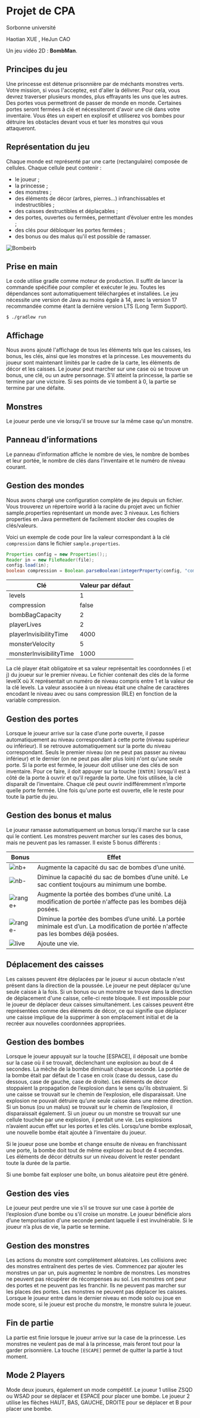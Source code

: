<link rel="stylesheet" href="readme.css">


# Projet de CPA
Sorbonne université

Haotian XUE , HeJun CAO

Un jeu vidéo 2D : **BombMan**.


## Principes du jeu

Une princesse est détenue prisonnière par de méchants monstres verts. Votre mission, si vous l'acceptez, est d'aller la délivrer. Pour cela, vous devrez traverser plusieurs mondes, plus effrayants les uns que les autres. Des portes vous permettront de passer de monde en monde. Certaines portes seront fermées à clé et nécessiteront d'avoir une clé dans votre inventaire. Vous êtes un expert en explosif et utiliserez vos bombes pour détruire les obstacles devant vous et tuer les monstres qui vous attaqueront.


## Représentation du jeu

Chaque monde est représenté par une carte (rectangulaire) composée de cellules. Chaque cellule peut contenir :

-   le joueur ;
-   la princesse ;
-   des monstres ;
-   des éléments de décor (arbres, pierres...) infranchissables et
    indestructibles ;
-   des caisses destructibles et déplaçables ; 
-   des portes, ouvertes ou fermées, permettant d’évoluer entre les
    mondes ;
-   des clés pour débloquer les portes fermées ;
-   des bonus ou des malus qu'il est possible de ramasser.

![Bombeirb](img/ubomb.png)

## Prise en main

Le code utilise gradle comme moteur de production. Il suffit de lancer la commande spécifiée pour compiler et exécuter le jeu. Toutes les dépendances sont automatiquement téléchargées et installées. Le jeu nécessite une version de Java au moins égale à 14, avec la version 17 recommandée comme étant la dernière version LTS (Long Term Support).
    
    $ ./gradlew run


## Affichage

Nous avons ajouté l'affichage de tous les éléments tels que les caisses, les bonus, les clés, ainsi que les monstres et la princesse. Les mouvements du joueur sont maintenant limités par le cadre de la carte, les éléments de décor et les caisses. Le joueur peut marcher sur une case où se trouve un bonus, une clé, ou un autre personnage. S'il atteint la princesse, la partie se termine par une victoire. Si ses points de vie tombent à 0, la partie se termine par une défaite.

## Monstres 
Le joueur perde une vie lorsqu'il se trouve sur la même case qu'un monstre.

## Panneau d’informations

Le panneau d’information affiche le nombre de vies, le nombre de bombes et leur portée, le nombre de clés dans l’inventaire et le numéro de niveau courant.

## Gestion des mondes

Nous avons chargé une configuration complète de jeu depuis un fichier. Vous trouverez un répertoire world à la racine du projet avec un fichier sample.properties représentant un monde avec 3 niveaux. Les fichiers properties en Java permettent de facilement stocker des couples de clés/valeurs.

Voici un exemple de code pour lire la valeur correspondant à la clé `compression` dans le fichier `sample.properties`.

```java
Properties config = new Properties();;
Reader in = new FileReader(file);
config.load(in);
boolean compression = Boolean.parseBoolean(integerProperty(config, "compression", "false"));
```


Clé | Valeur par défaut 
--- |-------------------|
levels | 1                 | 
compression | false             |
bombBagCapacity | 2                 | 
playerLives | 2                 | 
playerInvisibilityTime | 4000              | 
monsterVelocity | 5                 | 
monsterInvisibilityTime | 1000              | 


La clé player était obligatoire et sa valeur représentait les coordonnées (i et j) du joueur sur le premier niveau. Le fichier contenait des clés de la forme levelX où X représentait un numéro de niveau compris entre 1 et la valeur de la clé levels. La valeur associée à un niveau était une chaîne de caractères encodant le niveau avec ou sans compression (RLE) en fonction de la variable compression.
## Gestion des portes

Lorsque le joueur arrive sur la case d’une porte ouverte, il passe
automatiquement au niveau correspondant à cette porte (niveau supérieur
ou inférieur). Il se retrouve automatiquement sur la porte du niveau
correspondant. Seuls le premier niveau (on ne peut pas passer au niveau inférieur) et le dernier (on ne peut pas aller plus loin) n'ont qu'une seule porte.  Si la porte est fermée, le joueur doit utiliser une des
clés de son inventaire. Pour ce faire, il doit appuyer sur la touche `[ENTER]` lorsqu'il est à côté de la porte à ouvrir et qu'il regarde la porte. Une fois utilisée, la clé disparaît de
l’inventaire. Chaque clé peut ouvrir indifféremment n’importe quelle
porte fermée. Une fois qu'une porte est ouverte, elle le reste pour toute la partie du jeu.


## Gestion des bonus et malus

Le joueur ramasse automatiquement un bonus lorsqu'il marche sur la case qui le contient. Les monstres peuvent marcher sur les cases des bonus, mais ne peuvent pas les ramasser. Il existe 5 bonus différents :

Bonus | Effet
--- | --- |
![nb+](src/main/resources/images/bonus_bomb_nb_inc.png) | Augmente la capacité du sac de bombes d’une unité. |
![nb-](src/main/resources/images/bonus_bomb_nb_dec.png) | Diminue la capacité du sac de bombes d’une unité. Le sac contient toujours au minimum une bombe. |
| ![range+](src/main/resources/images/bonus_bomb_range_inc.png) | Augmente la portée des bombes d’une unité. La modification de portée n'affecte pas les bombes déjà posées. |
| ![range-](src/main/resources/images/bonus_bomb_range_dec.png) | Diminue la portée des bombes d’une unité. La portée minimale est d’un. La modification de portée n'affecte pas les bombes déjà posées. |
| ![live](src/main/resources/images/heart.png) | Ajoute une vie. |

## Déplacement des caisses

Les caisses peuvent être déplacées par le joueur si aucun obstacle n'est présent dans la direction de la poussée. Le joueur ne peut déplacer qu'une seule caisse à la fois. Si un bonus ou un monstre se trouve dans la direction de déplacement d'une caisse, celle-ci reste bloquée. Il est impossible pour le joueur de déplacer deux caisses simultanément. Les caisses peuvent être représentées comme des éléments de décor, ce qui signifie que déplacer une caisse implique de la supprimer à son emplacement initial et de la recréer aux nouvelles coordonnées appropriées.
## Gestion des bombes


Lorsque le joueur appuyait sur la touche [ESPACE], il déposait une bombe sur la case où il se trouvait, déclenchant une explosion au bout de 4 secondes. La mèche de la bombe diminuait chaque seconde. La portée de la bombe était par défaut de 1 case en croix (case du dessus, case du dessous, case de gauche, case de droite). Les éléments de décor stoppaient la propagation de l’explosion dans le sens qu'ils obstruaient. Si une caisse se trouvait sur le chemin de l’explosion, elle disparaissait. Une explosion ne pouvait détruire qu’une seule caisse dans une même direction. Si un bonus (ou un malus) se trouvait sur le chemin de l’explosion, il disparaissait également. Si un joueur ou un monstre se trouvait sur une cellule touchée par une explosion, il perdait une vie. Les explosions n’avaient aucun effet sur les portes et les clés. Lorsqu’une bombe explosait, une nouvelle bombe était ajoutée à l’inventaire du joueur.

Si le joueur pose une bombe et change ensuite de niveau en franchissant une porte, la bombe doit tout de même exploser au bout de 4 secondes. Les éléments de décor détruits sur un niveau doivent le rester pendant toute la durée de la partie.

Si une bombe fait exploser une boîte, un bonus aléatoire peut être généré.

## Gestion des vies

Le joueur peut perdre une vie s’il se trouve sur une case à portée de l’explosion d’une bombe ou s'il croise un monstre. Le joueur bénéficie alors d’une temporisation d'une seconde pendant laquelle il est invulnérable. Si le joueur n’a plus de vie, la partie se termine. 

## Gestion des monstres

Les actions du monstre sont complètement aléatoires. Les collisions avec des monstres entraînent des pertes de vies. Commencez par ajouter les monstres un par un, puis augmentez le nombre de monstres. Les monstres ne peuvent pas récupérer de récompenses au sol. Les monstres ont peur des portes et ne peuvent pas les franchir. Ils ne peuvent pas marcher sur les places des portes. Les monstres ne peuvent pas déplacer les caisses. Lorsque le joueur entre dans le dernier niveau en mode solo ou joue en mode score, si le joueur est proche du monstre, le monstre suivra le joueur.
## Fin de partie

La partie est finie lorsque le joueur arrive sur la case de la
princesse. Les monstres ne veulent pas de mal à la princesse, mais feront
tout pour la garder prisonnière. La touche `[ESCAPE]` permet de quitter la partie à tout moment.


## Mode 2 Players

Mode deux joueurs, également un mode compétitif. Le joueur 1 utilise ZSQD ou WSAD pour se déplacer et ESPACE pour placer une bombe. Le joueur 2 utilise les flèches HAUT, BAS, GAUCHE, DROITE pour se déplacer et B pour placer une bombe.